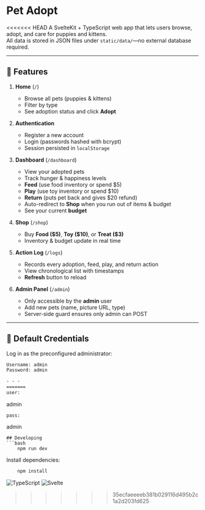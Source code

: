 # Pet Adopt

<<<<<<< HEAD
A SvelteKit + TypeScript web app that lets users browse, adopt, and care for puppies and kittens.  
All data is stored in JSON files under `static/data/`—no external database required.

---

## 🚀 Features

1. **Home** (`/`)  
   - Browse all pets (puppies & kittens)  
   - Filter by type  
   - See adoption status and click **Adopt**

2. **Authentication**  
   - Register a new account  
   - Login (passwords hashed with bcrypt)  
   - Session persisted in `localStorage`

3. **Dashboard** (`/dashboard`)  
   - View your adopted pets  
   - Track hunger & happiness levels  
   - **Feed** (use food inventory or spend \$5)  
   - **Play** (use toy inventory or spend \$10)  
   - **Return** (puts pet back and gives \$20 refund)  
   - Auto-redirect to **Shop** when you run out of items & budget  
   - See your current **budget**

4. **Shop** (`/shop`)  
   - Buy **Food (\$5)**, **Toy (\$10)**, or **Treat (\$3)**  
   - Inventory & budget update in real time

5. **Action Log** (`/logs`)  
   - Records every adoption, feed, play, and return action  
   - View chronological list with timestamps  
   - **Refresh** button to reload

6. **Admin Panel** (`/admin`)  
   - Only accessible by the **admin** user  
   - Add new pets (name, picture URL, type)  
   - Server-side guard ensures only admin can POST

---

## 🔐 Default Credentials

Log in as the preconfigured administrator:

```txt
Username: admin
Password: admin

- - -
=======
user:
```
admin 
```
pass:
```
admin
```
## Developing
```bash
	npm run dev
```
Install dependencies:
```bash
	npm install
```
![TypeScript](https://img.shields.io/badge/-TypeScript-blue?logo=typescript&logoColor=white)
![Svelte](https://img.shields.io/badge/-Svelte-orange?logo=svelte&logoColor=white)
>>>>>>> 35ecfaeeeeb381b029116d495b2c1a2d203fd625
